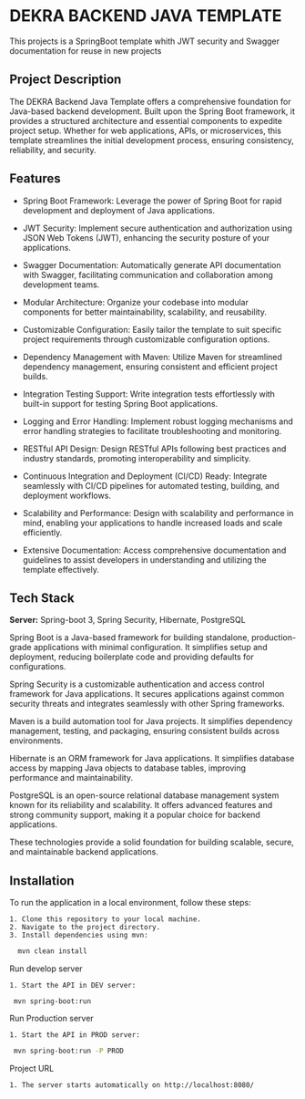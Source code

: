 # DEKRA BACKEND JAVA TEMPLATE

This projects is a SpringBoot template whith JWT security and Swagger documentation for reuse in new projects

## Project Description

The DEKRA Backend Java Template offers a comprehensive foundation for Java-based backend development. Built upon the Spring Boot framework, it provides a structured architecture and essential components to expedite project setup. Whether for web applications, APIs, or microservices, this template streamlines the initial development process, ensuring consistency, reliability, and security.

## Features

- Spring Boot Framework: Leverage the power of Spring Boot for rapid development and deployment of Java applications.

- JWT Security: Implement secure authentication and authorization using JSON Web Tokens (JWT), enhancing the security posture of your applications.

- Swagger Documentation: Automatically generate API documentation with Swagger, facilitating communication and collaboration among development teams.

- Modular Architecture: Organize your codebase into modular components for better maintainability, scalability, and reusability.

- Customizable Configuration: Easily tailor the template to suit specific project requirements through customizable configuration options.

- Dependency Management with Maven: Utilize Maven for streamlined dependency management, ensuring consistent and efficient project builds.

- Integration Testing Support: Write integration tests effortlessly with built-in support for testing Spring Boot applications.

- Logging and Error Handling: Implement robust logging mechanisms and error handling strategies to facilitate troubleshooting and monitoring.

- RESTful API Design: Design RESTful APIs following best practices and industry standards, promoting interoperability and simplicity.

- Continuous Integration and Deployment (CI/CD) Ready: Integrate seamlessly with CI/CD pipelines for automated testing, building, and deployment workflows.

- Scalability and Performance: Design with scalability and performance in mind, enabling your applications to handle increased loads and scale efficiently.

- Extensive Documentation: Access comprehensive documentation and guidelines to assist developers in understanding and utilizing the template effectively.

## Tech Stack

**Server:** Spring-boot 3, Spring Security, Hibernate, PostgreSQL

Spring Boot is a Java-based framework for building standalone, production-grade applications with minimal configuration. It simplifies setup and deployment, reducing boilerplate code and providing defaults for configurations.

Spring Security is a customizable authentication and access control framework for Java applications. It secures applications against common security threats and integrates seamlessly with other Spring frameworks.

Maven is a build automation tool for Java projects. It simplifies dependency management, testing, and packaging, ensuring consistent builds across environments.

Hibernate is an ORM framework for Java applications. It simplifies database access by mapping Java objects to database tables, improving performance and maintainability.

PostgreSQL is an open-source relational database management system known for its reliability and scalability. It offers advanced features and strong community support, making it a popular choice for backend applications.

These technologies provide a solid foundation for building scalable, secure, and maintainable backend applications.

## Installation

To run the application in a local environment, follow these steps:

    1. Clone this repository to your local machine.
    2. Navigate to the project directory.
    3. Install dependencies using mvn:

```bash
  mvn clean install
```

Run develop server

    1. Start the API in DEV server:

```
 mvn spring-boot:run
```

Run Production server

    1. Start the API in PROD server:

```bash
 mvn spring-boot:run -P PROD
```

Project URL

    1. The server starts automatically on http://localhost:8080/
